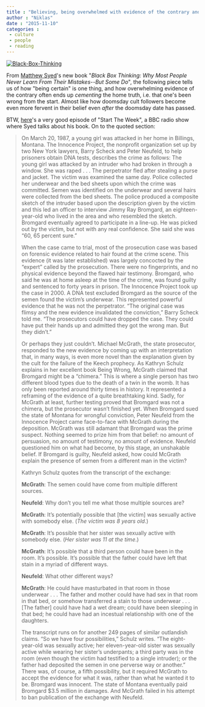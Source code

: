 ```yaml
---
title : "Believing, being overwhelmed with evidence of the contrary and..."
author : "Niklas"
date : "2015-11-10"
categories : 
 - culture
 - people
 - reading
---
```


[![Black-Box-Thinking](https://niklasblog.com/wp-content/Black-Box-Thinking.png)](https://niklasblog.com/wp-content/Black-Box-Thinking.png)

From [Matthew Syed](https://en.wikipedia.org/wiki/Matthew_Syed)'s new book "_Black Box Thinking: Why Most People Never Learn From Their Mistakes--But Some Do_", the following piece tells us of how "being certain" is one thing, and how overwhelming evidence of the contrary often ends up _cementing_ the home truth, i.e. that one's been wrong from the start. Almost like how doomsday cult followers become even more fervent in their belief even _after_ the doomsday date has passed.

BTW, [here](http://www.bbc.co.uk/programmes/b06mc8j9)'s a very good episode of "Start The Week", a BBC radio show where Syed talks about his book. On to the quoted section:

> On March 20, 1987, a young girl was attacked in her home in Billings, Montana. The Innocence Project, the nonprofit organization set up by two New York lawyers, Barry Scheck and Peter Neufeld, to help prisoners obtain DNA tests, describes the crime as follows: The young girl was attacked by an intruder who had broken in through a window. She was raped . . . The perpetrator fled after stealing a purse and jacket. The victim was examined the same day. Police collected her underwear and the bed sheets upon which the crime was committed. Semen was identified on the underwear and several hairs were collected from the bed sheets. The police produced a composite sketch of the intruder based upon the description given by the victim and this led an officer to interview Jimmy Ray Bromgard, an eighteen-year-old who lived in the area and who resembled the sketch. Bromgard eventually agreed to participate in a line-up. He was picked out by the victim, but not with any real confidence. She said she was “60, 65 percent sure.”
> 
> When the case came to trial, most of the prosecution case was based on forensic evidence related to hair found at the crime scene. This evidence (it was later established) was largely concocted by the “expert” called by the prosecution. There were no fingerprints, and no physical evidence beyond the flawed hair testimony. Bromgard, who said he was at home asleep at the time of the crime, was found guilty and sentenced to forty years in prison. The Innocence Project took up the case in 2000. A DNA test excluded Bromgard as the source of the semen found the victim’s underwear. This represented powerful evidence that he was not the perpetrator. “The original case was flimsy and the new evidence invalidated the conviction,” Barry Scheck told me. “The prosecutors could have dropped the case. They could have put their hands up and admitted they got the wrong man. But they didn’t.”
> 
> Or perhaps they just couldn’t. Michael McGrath, the state prosecutor, responded to the new evidence by coming up with an interpretation that, in many ways, is even more novel than the explanation given by the cult for the failure of the Keech prophecy. As Kathryn Schulz explains in her excellent book Being Wrong, McGrath claimed that Bromgard might be a “chimera.” This is where a single person has two different blood types due to the death of a twin in the womb. It has only been reported around thirty times in history. It represented a reframing of the evidence of a quite breathtaking kind. Sadly, for McGrath at least, further testing proved that Bromgard was not a chimera, but the prosecutor wasn’t finished yet. When Bromgard sued the state of Montana for wrongful conviction, Peter Neufeld from the Innocence Project came face-to-face with McGrath during the deposition. McGrath was still adamant that Bromgard was the prime suspect. Nothing seemed to prize him from that belief: no amount of persuasion, no amount of testimony, no amount of evidence. Neufeld questioned him on what had become, by this stage, an unshakable belief. If Bromgard is guilty, Neufeld asked, how could McGrath explain the presence of semen from a different man in the victim?
> 
> Kathryn Schulz quotes from the transcript of the exchange:
> 
> **McGrath**: The semen could have come from multiple different sources.
> 
> **Neufeld**: Why don’t you tell me what those multiple sources are?
> 
> **McGrath**: It’s potentially possible that \[the victim\] was sexually active with somebody else. (_The victim was 8 years old_.)
> 
> **McGrath**: It’s possible that her sister was sexually active with somebody else. (_Her sister was 11 at the time_.)
> 
> **McGrath**: It’s possible that a third person could have been in the room. It’s possible. It’s possible that the father could have left that stain in a myriad of different ways.
> 
> **Neufeld**: What other different ways?
> 
> **McGrath**: He could have masturbated in that room in those underwear . . . The father and mother could have had sex in that room in that bed, or somehow transferred a stain to those underwear . . . \[The father\] could have had a wet dream; could have been sleeping in that bed; he could have had an incestual relationship with one of the daughters.
> 
> The transcript runs on for another 249 pages of similar outlandish claims. “So we have four possibilities,” Schulz writes. “The eight-year-old was sexually active; her eleven-year-old sister was sexually active while wearing her sister’s underpants; a third party was in the room (even though the victim had testified to a single intruder); or the father had deposited the semen in one perverse way or another.” There was, of course, a fifth possibility, but it required McGrath to accept the evidence for what it was, rather than what he wanted it to be. Bromgard was innocent. The state of Montana eventually paid Bromgard $3.5 million in damages. And McGrath failed in his attempt to ban publication of the exchange with Neufeld.
